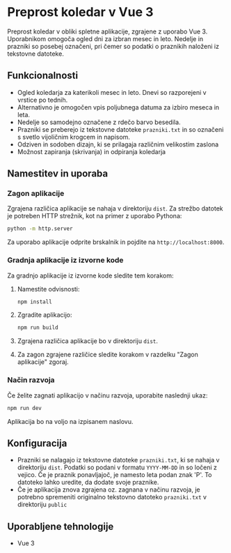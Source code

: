 # Preprost koledar v Vue 3

Preprost koledar v obliki spletne aplikacije, zgrajene z uporabo Vue 3. Uporabnikom omogoča ogled dni za izbran mesec in leto. Nedelje in prazniki so posebej označeni, pri čemer so podatki o praznikih naloženi iz tekstovne datoteke.

## Funkcionalnosti
- Ogled koledarja za katerikoli mesec in leto. Dnevi so razporejeni v vrstice po tednih.
- Alternativno je omogočen vpis poljubnega datuma za izbiro meseca in leta.
- Nedelje so samodejno označene z rdečo barvo besedila.
- Prazniki se preberejo iz tekstovne datoteke `prazniki.txt` in so označeni s svetlo vijoličnim krogcem in napisom.
- Odziven in sodoben dizajn, ki se prilagaja različnim velikostim zaslona
- Možnost zapiranja (skrivanja) in odpiranja koledarja

## Namestitev in uporaba

### Zagon aplikacije

Zgrajena različica aplikacije se nahaja v direktoriju `dist`. Za strežbo datotek je potreben HTTP strežnik, kot na primer z uporabo Pythona:

   ```sh
   python -m http.server
   ```

Za uporabo aplikacije odprite brskalnik in pojdite na `http://localhost:8000`.

### Gradnja aplikacije iz izvorne kode

Za gradnjo aplikacije iz izvorne kode sledite tem korakom:

1. Namestite odvisnosti:
   ```sh
   npm install
   ```

2. Zgradite aplikacijo:
   ```sh
   npm run build
   ```

3. Zgrajena različica aplikacije bo v direktoriju `dist`.

4. Za zagon zgrajene različice sledite korakom v razdelku "Zagon aplikacije" zgoraj.

### Način razvoja

Če želite zagnati aplikacijo v načinu razvoja, uporabite naslednji ukaz:

```sh
npm run dev
```

Aplikacija bo na voljo na izpisanem naslovu.

## Konfiguracija
- Prazniki se nalagajo iz tekstovne datoteke `prazniki.txt`, ki se nahaja v direktoriju `dist`. Podatki so podani v formatu `YYYY-MM-DD` in so ločeni z vejico. Če je praznik ponavljajoč, je namesto leta podan znak 'P'. To datoteko lahko uredite, da dodate svoje praznike.
- Če je aplikacija znova zgrajena oz. zagnana v načinu razvoja, je potrebno spremeniti originalno tekstovno datoteko `prazniki.txt` v direktoriju `public`

## Uporabljene tehnologije
- Vue 3
